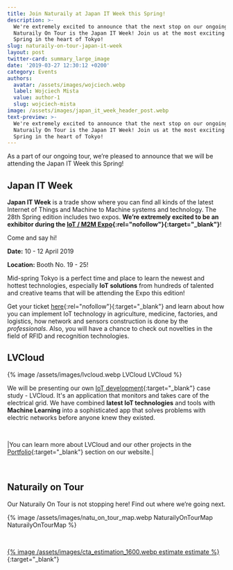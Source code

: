 ```yaml
---
title: Join Naturaily at Japan IT Week this Spring!
description: >-
  We're extremely excited to announce that the next stop on our ongoing
  Naturaily On Tour is the Japan IT Week! Join us at the most exciting Expo this
  Spring in the heart of Tokyo!
slug: naturaily-on-tour-japan-it-week
layout: post
twitter-card: summary_large_image
date: '2019-03-27 12:30:12 +0200'
category: Events
authors:
  avatar: /assets/images/wojciech.webp
  label: Wojciech Mista
  value: author-1
  slug: wojciech-mista
image: /assets/images/japan_it_week_header_post.webp
text-preview: >-
  We're extremely excited to announce that the next stop on our ongoing
  Naturaily On Tour is the Japan IT Week! Join us at the most exciting Expo this
  Spring in the heart of Tokyo!
---
```

As a part of our ongoing tour, we’re pleased to announce that we will be attending the Japan IT Week this Spring!


## Japan IT Week

**Japan IT Week** is a trade show where you can find all kinds of the latest Internet of Things and Machine to Machine systems and technology. The 28th Spring edition includes two expos. **We’re extremely excited to be an exhibitor during the [IoT / M2M Expo](https://www.japan-it-spring.jp/en-gb/about/iot.html){:rel="nofollow"}{:target="_blank"}**!

Come and say hi!

**Date:** 10 - 12 April 2019

**Location:** Booth No. 19 - 25!

Mid-spring Tokyo is a perfect time and place to learn the newest and hottest technologies, especially **IoT solutions** from hundreds of talented and creative teams that will be attending the Expo this edition!

Get your ticket [here](https://contact.reedexpo.co.jp/expo/DDES/?lg=en&tp=inv&ec=DDES){:rel="nofollow"}{:target="_blank"} and learn about how you can implement IoT technology in agriculture, medicine, factories, and logistics, how network and sensors construction is done by the *professionals*. Also, you will have a chance to check out novelties in the field of RFID and recognition technologies.

## LVCloud

{% image /assets/images/lvcloud.webp LVCloud LVCloud %}

We will be presenting our own [IoT development](https://naturaily.com/portfolio/lvcloud){:target="_blank"} case study - LVCloud. It's an application that monitors and takes care of the electrical grid. We have combined **latest IoT technologies** and tools with **Machine Learning** into a sophisticated app that solves problems with electric networks before anyone knew they existed.

<br>

|You can learn more about LVCloud and our other projects in the [Portfolio](https://naturaily.com/portfolio){:target="_blank"} section on our website.|

<br>

## Naturaily on Tour

Our Naturaily On Tour is not stopping here! Find out where we’re going next.

{% image /assets/images/natu_on_tour_map.webp NaturailyOnTourMap NaturailyOnTourMap %}

<br>

[{% image /assets/images/cta_estimation_1600.webp estimate estimate %}](https://naturaily.com/get-an-estimate){:target="_blank"}
